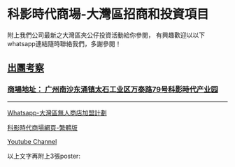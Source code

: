 # 科影時代商場-大灣區招商和投資項目

附上我們公司最新之大灣區夾公仔投資活動給你參閱， 有興趣歡迎以以下whatsapp連結隨時聯絡我們，多謝參閱！

## [出團考察](https://github.com/YZJy18/YZG20190621y18fecd/blob/master/Y18-20190621-fecd.md)

### [商場地址： 广州南沙东涌镇太石工业区万泰路79号科影時代产业园](http://y18.work/fecd/coh5.cn/p/index.html)

---

[Whatsapp-大灣區無人商店加盟計劃](https://chat.whatsapp.com/JRYMorMFOgN8d2sU0I2mz3)


[科影時代商場網頁-繁體版](http://y18.work/fecd/coh5.cn/p/index.html)


[Youtube Channel](https://youtu.be/0nk9V7JfBSA)




以上文字再附上3張poster:
